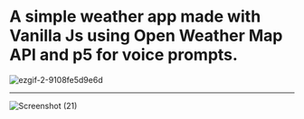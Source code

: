 # A simple weather app made with Vanilla Js using Open Weather Map API and p5 for voice prompts.

![ezgif-2-9108fe5d9e6d](https://user-images.githubusercontent.com/69471735/116633776-aaa4a600-a95a-11eb-92ab-c03df80a6716.gif)

---

![Screenshot (21)](https://user-images.githubusercontent.com/69471735/116633750-9cef2080-a95a-11eb-838e-a08d8c2b5661.png)
